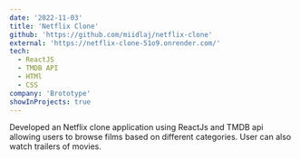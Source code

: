 ```yaml
---
date: '2022-11-03'
title: 'Netflix Clone'
github: 'https://github.com/miidlaj/netflix-clone'
external: 'https://netflix-clone-51o9.onrender.com/'
tech:
  - ReactJS
  - TMDB API
  - HTMl
  - CSS
company: 'Brototype'
showInProjects: true
---
```


Developed an Netflix clone application using ReactJs and TMDB api allowing users to browse films based on
different categories. User can also watch trailers of movies.
